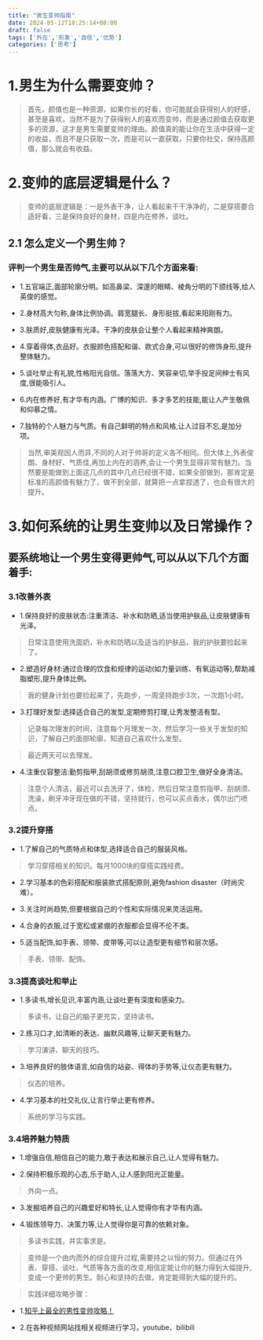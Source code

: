 ```yaml
---
title: "男生变帅指南"
date: 2024-05-12T18:25:14+08:00
draft: false
tags: ['外在','形象','自信','优势']
categories: ['思考']
---
```


# 1.男生为什么需要变帅？

>首先，颜值也是一种资源，如果你长的好看，你可能就会获得别人的好感，甚至是喜欢，当然不是为了获得别人的喜欢而变帅，而是通过颜值去获取更多的资源，这才是男生需要变帅的理由。颜值真的能让你在生活中获得一定的收益，而且不是只获取一次，而是可以一直获取，只要你社交，保持高颜值，那么就会有收益。

# 2.变帅的底层逻辑是什么？

>变帅的底层逻辑是：一是外表干净，让人看起来干干净净的，二是穿搭要合适好看，三是保持良好的身材，四是内在修养，谈吐。

## 2.1 怎么定义一个男生帅？

### 评判一个男生是否帅气,主要可以从以下几个方面来看:

- 1.五官端正,面部轮廓分明。如高鼻梁、深邃的眼睛、棱角分明的下颌线等,给人英俊的感觉。

- 2.身材高大匀称,身体比例协调。肩宽腿长、身形挺拔,看起来阳刚有力。

- 3.肤质好,皮肤健康有光泽。干净的皮肤会让整个人看起来精神爽朗。

- 4.穿着得体,衣品好。衣服颜色搭配和谐、款式合身,可以很好的修饰身形,提升整体魅力。

- 5.谈吐举止有礼貌,性格阳光自信。落落大方、笑容亲切,举手投足间绅士有风度,很能吸引人。

- 6.内在修养好,有才华有内涵。广博的知识、多才多艺的技能,能让人产生敬佩和仰慕之情。

- 7.独特的个人魅力与气质。有自己鲜明的特点和风格,让人过目不忘,是加分项。

>当然,审美观因人而异,不同的人对于帅哥的定义各不相同。但大体上,外表俊朗、身材好、气质佳,再加上内在的涵养,会让一个男生显得非常有魅力。当然要是能做到上面这几点的其中几点已经很不错，如果全部做到，那肯定是标准的高颜值有魅力了，做不到全部，就算把一点拿捏透了，也会有很大的提升。

# 3.如何系统的让男生变帅以及日常操作？

## 要系统地让一个男生变得更帅气,可以从以下几个方面着手:

### 3.1改善外表

- 1.保持良好的皮肤状态:注重清洁、补水和防晒,适当使用护肤品,让皮肤健康有光泽。

>日常注意使用洗面奶，补水和防晒以及适当的护肤品，我的护肤要捡起来了。

- 2.塑造好身材:通过合理的饮食和规律的运动(如力量训练、有氧运动等),帮助减脂塑形,提升身体比例。

>我的健身计划也要捡起来了，先跑步，一周坚持跑步3次，一次跑1小时。

- 3.打理好发型:选择适合自己的发型,定期修剪打理,让秀发整洁有型。

>记录每次理发的时间，注意每个月理发一次，然后学习一些关于发型的知识，了解自己的面部轮廓，知道自己喜欢什么发型。

>最近两天可以去理发。

- 4.注重仪容整洁:勤剪指甲,刮胡须或修剪胡须,注意口腔卫生,做好全身清洁。

>注意个人清洁，最近可以去洗牙了，体检，然后日常注意剪指甲、刮胡须、洗澡，刷牙冲牙现在做的不错，坚持就行，也可以买点香水，偶尔出门喷点。

### 3.2提升穿搭

- 1.了解自己的气质特点和体型,选择适合自己的服装风格。

>学习穿搭相关的知识。每月1000块的穿搭实践经费。

- 2.学习基本的色彩搭配和服装款式搭配原则,避免fashion disaster（时尚灾难）。

- 3.关注时尚趋势,但要根据自己的个性和实际情况来灵活运用。
  
- 4.合身的衣服,过于宽松或紧绷的衣服都会显得不伦不类。

- 5.适当配饰,如手表、领带、皮带等,可以让造型更有细节和层次感。

>手表、领带、配饰。

### 3.3提高谈吐和举止

- 1.多读书,增长见识,丰富内涵,让谈吐更有深度和感染力。

>多读书，让自己的脑子更充实，坚持读书。

- 2.练习口才,如清晰的表达、幽默风趣等,让聊天更有魅力。

>学习演讲、聊天的技巧。

- 3.培养良好的肢体语言,如自信的站姿、得体的手势等,让仪态更有魅力。

>仪态的培养。

- 4.学习基本的社交礼仪,让言行举止更有修养。

>系统的学习与实践。

### 3.4培养魅力特质

- 1.增强自信,相信自己的能力,敢于表达和展示自己,让人觉得有魅力。

- 2.保持积极乐观的心态,乐于助人,让人感到阳光正能量。

>外向一点。

- 3.发掘培养自己的兴趣爱好和特长,让人觉得你有才华有内涵。

- 4.锻炼领导力、决策力等,让人觉得你是可靠的依赖对象。

>多读书实践，并实事求是。

>变帅是一个由内而外的综合提升过程,需要持之以恒的努力。但通过在外表、穿搭、谈吐、气质等各方面的改变,相信定能让你的魅力得到大幅提升,变成一个更帅的男生。耐心和坚持的去做，肯定能得到大幅的提升的。

>实践详细攻略步骤：

- 1.[知乎上最全的男性变帅攻略！](https://zhuanlan.zhihu.com/p/33831373)

- 2.在各种视频网站找相关视频进行学习，youtube、bilibili

